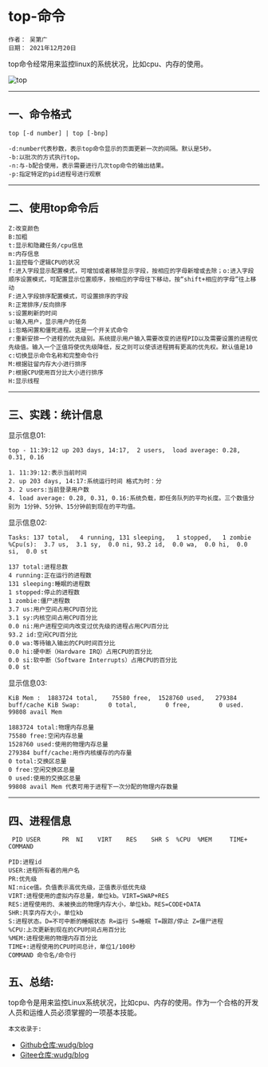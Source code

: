 # top-命令

```describe
作者： 吴第广
日期： 2021年12月20日
```

top命令经常用来监控linux的系统状况，比如cpu、内存的使用。

![top](https://cdn.jsdelivr.net/gh/wudg/picgo@master/images/blog/top.png)

---
## 一、命令格式
`top [-d number] | top [-bnp]`

```describe
-d:number代表秒数，表示top命令显示的页面更新一次的间隔。默认是5秒。
-b:以批次的方式执行top。
-n:与-b配合使用，表示需要进行几次top命令的输出结果。
-p:指定特定的pid进程号进行观察
```
---
## 二、使用top命令后
```describe
Z:改变颜色
B:加粗
t:显示和隐藏任务/cpu信息
m:内存信息
1:监控每个逻辑CPU的状况
f:进入字段显示配置模式，可增加或者移除显示字段，按相应的字母新增或去除；o:进入字段顺序设置模式，可配置显示位置顺序，按相应的字母往下移动，按“shift+相应的字母”往上移动     
F:进入字段排序配置模式，可设置排序的字段
R:正常排序/反向排序
s:设置刷新的时间
u:输入用户，显示用户的任务
i:忽略闲置和僵死进程。这是一个开关式命令
r:重新安排一个进程的优先级别。系统提示用户输入需要改变的进程PID以及需要设置的进程优先级值。输入一个正值将使优先级降低，反之则可以使该进程拥有更高的优先权。默认值是10
c:切换显示命令名称和完整命令行
M:根据驻留内存大小进行排序
P:根据CPU使用百分比大小进行排序
H:显示线程
```
---
## 三、实践：统计信息

显示信息01:

 `top - 11:39:12 up 203 days, 14:17,  2 users,  load average: 0.28, 0.31, 0.16`


```describe
1. 11:39:12:表示当前时间
2. up 203 days, 14:17:系统运行时间 格式为时：分
3. 2 users:当前登录用户数
4. load average: 0.28, 0.31, 0.16:系统负载，即任务队列的平均长度。三个数值分别为 1分钟、5分钟、15分钟前到现在的平均值。
```
显示信息02:

`Tasks: 137 total,   4 running, 131 sleeping,   1 stopped,   1 zombie
%Cpu(s):  3.7 us,  3.1 sy,  0.0 ni, 93.2 id,  0.0 wa,  0.0 hi,  0.0 si,  0.0 st`

```describe
137 total:进程总数
4 running:正在运行的进程数
131 sleeping:睡眠的进程数
1 stopped:停止的进程数
1 zombie:僵尸进程数
3.7 us:用户空间占用CPU百分比
3.1 sy:内核空间占用CPU百分比
0.0 ni:用户进程空间内改变过优先级的进程占用CPU百分比
93.2 id:空闲CPU百分比
0.0 wa:等待输入输出的CPU时间百分比
0.0 hi:硬中断（Hardware IRQ）占用CPU的百分比
0.0 si:软中断（Software Interrupts）占用CPU的百分比
0.0 st
```

显示信息03:

`KiB Mem :  1883724 total,    75580 free,  1528760 used,   279384 buff/cache
KiB Swap:        0 total,        0 free,        0 used.    99808 avail Mem`

```describe
1883724 total:物理内存总量
75580 free:空闲内存总量
1528760 used:使用的物理内存总量
279384 buff/cache:用作内核缓存的内存量
0 total:交换区总量
0 free:空闲交换区总量
0 used:使用的交换区总量
99808 avail Mem 代表可用于进程下一次分配的物理内存数量
```

---
## 四、进程信息

` PID USER      PR  NI    VIRT    RES    SHR S  %CPU  %MEM     TIME+ COMMAND`

```describe
PID:进程id
USER:进程所有者的用户名
PR:优先级
NI:nice值。负值表示高优先级，正值表示低优先级
VIRT:进程使用的虚拟内存总量，单位kb。VIRT=SWAP+RES
RES:进程使用的、未被换出的物理内存大小，单位kb。RES=CODE+DATA
SHR:共享内存大小，单位kb
S:进程状态。D=不可中断的睡眠状态 R=运行 S=睡眠 T=跟踪/停止 Z=僵尸进程
%CPU:上次更新到现在的CPU时间占用百分比
%MEM:进程使用的物理内存百分比
TIME+:进程使用的CPU时间总计，单位1/100秒
COMMAND 命令名/命令行
```

## 五、总结:

top命令是用来监控Linux系统状况，比如cpu、内存的使用。作为一个合格的开发人员和运维人员必须掌握的一项基本技能。

`本文收录于:`
* [Github仓库:wudg/blog](https://github.com/wudg/blog)
* [Gitee仓库:wudg/blog](https://githee.com/wudg/blog)